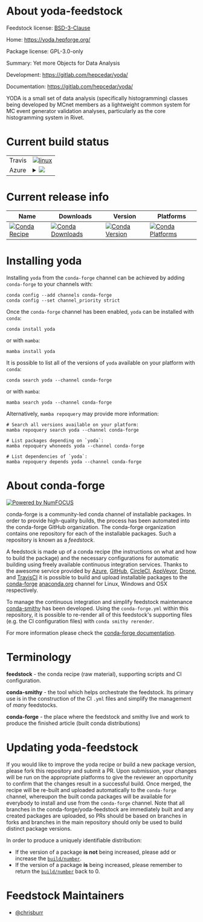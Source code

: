 About yoda-feedstock
====================

Feedstock license: [BSD-3-Clause](https://github.com/conda-forge/yoda-feedstock/blob/main/LICENSE.txt)

Home: https://yoda.hepforge.org/

Package license: GPL-3.0-only

Summary: Yet more Objects for Data Analysis

Development: https://gitlab.com/hepcedar/yoda/

Documentation: https://gitlab.com/hepcedar/yoda/

YODA is a small set of data analysis (specifically histogramming) classes
being developed by MCnet members as a lightweight common system for MC
event generator validation analyses, particularly as the core histogramming
system in Rivet.


Current build status
====================


<table><tr>
    <td>Travis</td>
    <td>
      <a href="https://app.travis-ci.com/conda-forge/yoda-feedstock">
        <img alt="linux" src="https://img.shields.io/travis/com/conda-forge/yoda-feedstock/main.svg?label=Linux">
      </a>
    </td>
  </tr>
    
  <tr>
    <td>Azure</td>
    <td>
      <details>
        <summary>
          <a href="https://dev.azure.com/conda-forge/feedstock-builds/_build/latest?definitionId=12698&branchName=main">
            <img src="https://dev.azure.com/conda-forge/feedstock-builds/_apis/build/status/yoda-feedstock?branchName=main">
          </a>
        </summary>
        <table>
          <thead><tr><th>Variant</th><th>Status</th></tr></thead>
          <tbody><tr>
              <td>linux_64_python3.10.____cpythonroot_base6.30.4</td>
              <td>
                <a href="https://dev.azure.com/conda-forge/feedstock-builds/_build/latest?definitionId=12698&branchName=main">
                  <img src="https://dev.azure.com/conda-forge/feedstock-builds/_apis/build/status/yoda-feedstock?branchName=main&jobName=linux&configuration=linux%20linux_64_python3.10.____cpythonroot_base6.30.4" alt="variant">
                </a>
              </td>
            </tr><tr>
              <td>linux_64_python3.10.____cpythonroot_base6.32.0</td>
              <td>
                <a href="https://dev.azure.com/conda-forge/feedstock-builds/_build/latest?definitionId=12698&branchName=main">
                  <img src="https://dev.azure.com/conda-forge/feedstock-builds/_apis/build/status/yoda-feedstock?branchName=main&jobName=linux&configuration=linux%20linux_64_python3.10.____cpythonroot_base6.32.0" alt="variant">
                </a>
              </td>
            </tr><tr>
              <td>linux_64_python3.11.____cpythonroot_base6.30.4</td>
              <td>
                <a href="https://dev.azure.com/conda-forge/feedstock-builds/_build/latest?definitionId=12698&branchName=main">
                  <img src="https://dev.azure.com/conda-forge/feedstock-builds/_apis/build/status/yoda-feedstock?branchName=main&jobName=linux&configuration=linux%20linux_64_python3.11.____cpythonroot_base6.30.4" alt="variant">
                </a>
              </td>
            </tr><tr>
              <td>linux_64_python3.11.____cpythonroot_base6.32.0</td>
              <td>
                <a href="https://dev.azure.com/conda-forge/feedstock-builds/_build/latest?definitionId=12698&branchName=main">
                  <img src="https://dev.azure.com/conda-forge/feedstock-builds/_apis/build/status/yoda-feedstock?branchName=main&jobName=linux&configuration=linux%20linux_64_python3.11.____cpythonroot_base6.32.0" alt="variant">
                </a>
              </td>
            </tr><tr>
              <td>linux_64_python3.12.____cpythonroot_base6.30.4</td>
              <td>
                <a href="https://dev.azure.com/conda-forge/feedstock-builds/_build/latest?definitionId=12698&branchName=main">
                  <img src="https://dev.azure.com/conda-forge/feedstock-builds/_apis/build/status/yoda-feedstock?branchName=main&jobName=linux&configuration=linux%20linux_64_python3.12.____cpythonroot_base6.30.4" alt="variant">
                </a>
              </td>
            </tr><tr>
              <td>linux_64_python3.12.____cpythonroot_base6.32.0</td>
              <td>
                <a href="https://dev.azure.com/conda-forge/feedstock-builds/_build/latest?definitionId=12698&branchName=main">
                  <img src="https://dev.azure.com/conda-forge/feedstock-builds/_apis/build/status/yoda-feedstock?branchName=main&jobName=linux&configuration=linux%20linux_64_python3.12.____cpythonroot_base6.32.0" alt="variant">
                </a>
              </td>
            </tr><tr>
              <td>linux_64_python3.8.____cpythonroot_base6.30.4</td>
              <td>
                <a href="https://dev.azure.com/conda-forge/feedstock-builds/_build/latest?definitionId=12698&branchName=main">
                  <img src="https://dev.azure.com/conda-forge/feedstock-builds/_apis/build/status/yoda-feedstock?branchName=main&jobName=linux&configuration=linux%20linux_64_python3.8.____cpythonroot_base6.30.4" alt="variant">
                </a>
              </td>
            </tr><tr>
              <td>linux_64_python3.8.____cpythonroot_base6.32.0</td>
              <td>
                <a href="https://dev.azure.com/conda-forge/feedstock-builds/_build/latest?definitionId=12698&branchName=main">
                  <img src="https://dev.azure.com/conda-forge/feedstock-builds/_apis/build/status/yoda-feedstock?branchName=main&jobName=linux&configuration=linux%20linux_64_python3.8.____cpythonroot_base6.32.0" alt="variant">
                </a>
              </td>
            </tr><tr>
              <td>linux_64_python3.9.____cpythonroot_base6.30.4</td>
              <td>
                <a href="https://dev.azure.com/conda-forge/feedstock-builds/_build/latest?definitionId=12698&branchName=main">
                  <img src="https://dev.azure.com/conda-forge/feedstock-builds/_apis/build/status/yoda-feedstock?branchName=main&jobName=linux&configuration=linux%20linux_64_python3.9.____cpythonroot_base6.30.4" alt="variant">
                </a>
              </td>
            </tr><tr>
              <td>linux_64_python3.9.____cpythonroot_base6.32.0</td>
              <td>
                <a href="https://dev.azure.com/conda-forge/feedstock-builds/_build/latest?definitionId=12698&branchName=main">
                  <img src="https://dev.azure.com/conda-forge/feedstock-builds/_apis/build/status/yoda-feedstock?branchName=main&jobName=linux&configuration=linux%20linux_64_python3.9.____cpythonroot_base6.32.0" alt="variant">
                </a>
              </td>
            </tr><tr>
              <td>linux_aarch64_python3.10.____cpythonroot_base6.30.4</td>
              <td>
                <a href="https://dev.azure.com/conda-forge/feedstock-builds/_build/latest?definitionId=12698&branchName=main">
                  <img src="https://dev.azure.com/conda-forge/feedstock-builds/_apis/build/status/yoda-feedstock?branchName=main&jobName=linux&configuration=linux%20linux_aarch64_python3.10.____cpythonroot_base6.30.4" alt="variant">
                </a>
              </td>
            </tr><tr>
              <td>linux_aarch64_python3.10.____cpythonroot_base6.32.0</td>
              <td>
                <a href="https://dev.azure.com/conda-forge/feedstock-builds/_build/latest?definitionId=12698&branchName=main">
                  <img src="https://dev.azure.com/conda-forge/feedstock-builds/_apis/build/status/yoda-feedstock?branchName=main&jobName=linux&configuration=linux%20linux_aarch64_python3.10.____cpythonroot_base6.32.0" alt="variant">
                </a>
              </td>
            </tr><tr>
              <td>linux_aarch64_python3.11.____cpythonroot_base6.30.4</td>
              <td>
                <a href="https://dev.azure.com/conda-forge/feedstock-builds/_build/latest?definitionId=12698&branchName=main">
                  <img src="https://dev.azure.com/conda-forge/feedstock-builds/_apis/build/status/yoda-feedstock?branchName=main&jobName=linux&configuration=linux%20linux_aarch64_python3.11.____cpythonroot_base6.30.4" alt="variant">
                </a>
              </td>
            </tr><tr>
              <td>linux_aarch64_python3.11.____cpythonroot_base6.32.0</td>
              <td>
                <a href="https://dev.azure.com/conda-forge/feedstock-builds/_build/latest?definitionId=12698&branchName=main">
                  <img src="https://dev.azure.com/conda-forge/feedstock-builds/_apis/build/status/yoda-feedstock?branchName=main&jobName=linux&configuration=linux%20linux_aarch64_python3.11.____cpythonroot_base6.32.0" alt="variant">
                </a>
              </td>
            </tr><tr>
              <td>linux_aarch64_python3.12.____cpythonroot_base6.30.4</td>
              <td>
                <a href="https://dev.azure.com/conda-forge/feedstock-builds/_build/latest?definitionId=12698&branchName=main">
                  <img src="https://dev.azure.com/conda-forge/feedstock-builds/_apis/build/status/yoda-feedstock?branchName=main&jobName=linux&configuration=linux%20linux_aarch64_python3.12.____cpythonroot_base6.30.4" alt="variant">
                </a>
              </td>
            </tr><tr>
              <td>linux_aarch64_python3.12.____cpythonroot_base6.32.0</td>
              <td>
                <a href="https://dev.azure.com/conda-forge/feedstock-builds/_build/latest?definitionId=12698&branchName=main">
                  <img src="https://dev.azure.com/conda-forge/feedstock-builds/_apis/build/status/yoda-feedstock?branchName=main&jobName=linux&configuration=linux%20linux_aarch64_python3.12.____cpythonroot_base6.32.0" alt="variant">
                </a>
              </td>
            </tr><tr>
              <td>linux_aarch64_python3.8.____cpythonroot_base6.30.4</td>
              <td>
                <a href="https://dev.azure.com/conda-forge/feedstock-builds/_build/latest?definitionId=12698&branchName=main">
                  <img src="https://dev.azure.com/conda-forge/feedstock-builds/_apis/build/status/yoda-feedstock?branchName=main&jobName=linux&configuration=linux%20linux_aarch64_python3.8.____cpythonroot_base6.30.4" alt="variant">
                </a>
              </td>
            </tr><tr>
              <td>linux_aarch64_python3.8.____cpythonroot_base6.32.0</td>
              <td>
                <a href="https://dev.azure.com/conda-forge/feedstock-builds/_build/latest?definitionId=12698&branchName=main">
                  <img src="https://dev.azure.com/conda-forge/feedstock-builds/_apis/build/status/yoda-feedstock?branchName=main&jobName=linux&configuration=linux%20linux_aarch64_python3.8.____cpythonroot_base6.32.0" alt="variant">
                </a>
              </td>
            </tr><tr>
              <td>linux_aarch64_python3.9.____cpythonroot_base6.30.4</td>
              <td>
                <a href="https://dev.azure.com/conda-forge/feedstock-builds/_build/latest?definitionId=12698&branchName=main">
                  <img src="https://dev.azure.com/conda-forge/feedstock-builds/_apis/build/status/yoda-feedstock?branchName=main&jobName=linux&configuration=linux%20linux_aarch64_python3.9.____cpythonroot_base6.30.4" alt="variant">
                </a>
              </td>
            </tr><tr>
              <td>linux_aarch64_python3.9.____cpythonroot_base6.32.0</td>
              <td>
                <a href="https://dev.azure.com/conda-forge/feedstock-builds/_build/latest?definitionId=12698&branchName=main">
                  <img src="https://dev.azure.com/conda-forge/feedstock-builds/_apis/build/status/yoda-feedstock?branchName=main&jobName=linux&configuration=linux%20linux_aarch64_python3.9.____cpythonroot_base6.32.0" alt="variant">
                </a>
              </td>
            </tr><tr>
              <td>osx_64_python3.10.____cpythonroot_base6.30.4</td>
              <td>
                <a href="https://dev.azure.com/conda-forge/feedstock-builds/_build/latest?definitionId=12698&branchName=main">
                  <img src="https://dev.azure.com/conda-forge/feedstock-builds/_apis/build/status/yoda-feedstock?branchName=main&jobName=osx&configuration=osx%20osx_64_python3.10.____cpythonroot_base6.30.4" alt="variant">
                </a>
              </td>
            </tr><tr>
              <td>osx_64_python3.10.____cpythonroot_base6.32.0</td>
              <td>
                <a href="https://dev.azure.com/conda-forge/feedstock-builds/_build/latest?definitionId=12698&branchName=main">
                  <img src="https://dev.azure.com/conda-forge/feedstock-builds/_apis/build/status/yoda-feedstock?branchName=main&jobName=osx&configuration=osx%20osx_64_python3.10.____cpythonroot_base6.32.0" alt="variant">
                </a>
              </td>
            </tr><tr>
              <td>osx_64_python3.11.____cpythonroot_base6.30.4</td>
              <td>
                <a href="https://dev.azure.com/conda-forge/feedstock-builds/_build/latest?definitionId=12698&branchName=main">
                  <img src="https://dev.azure.com/conda-forge/feedstock-builds/_apis/build/status/yoda-feedstock?branchName=main&jobName=osx&configuration=osx%20osx_64_python3.11.____cpythonroot_base6.30.4" alt="variant">
                </a>
              </td>
            </tr><tr>
              <td>osx_64_python3.11.____cpythonroot_base6.32.0</td>
              <td>
                <a href="https://dev.azure.com/conda-forge/feedstock-builds/_build/latest?definitionId=12698&branchName=main">
                  <img src="https://dev.azure.com/conda-forge/feedstock-builds/_apis/build/status/yoda-feedstock?branchName=main&jobName=osx&configuration=osx%20osx_64_python3.11.____cpythonroot_base6.32.0" alt="variant">
                </a>
              </td>
            </tr><tr>
              <td>osx_64_python3.12.____cpythonroot_base6.30.4</td>
              <td>
                <a href="https://dev.azure.com/conda-forge/feedstock-builds/_build/latest?definitionId=12698&branchName=main">
                  <img src="https://dev.azure.com/conda-forge/feedstock-builds/_apis/build/status/yoda-feedstock?branchName=main&jobName=osx&configuration=osx%20osx_64_python3.12.____cpythonroot_base6.30.4" alt="variant">
                </a>
              </td>
            </tr><tr>
              <td>osx_64_python3.12.____cpythonroot_base6.32.0</td>
              <td>
                <a href="https://dev.azure.com/conda-forge/feedstock-builds/_build/latest?definitionId=12698&branchName=main">
                  <img src="https://dev.azure.com/conda-forge/feedstock-builds/_apis/build/status/yoda-feedstock?branchName=main&jobName=osx&configuration=osx%20osx_64_python3.12.____cpythonroot_base6.32.0" alt="variant">
                </a>
              </td>
            </tr><tr>
              <td>osx_64_python3.8.____cpythonroot_base6.30.4</td>
              <td>
                <a href="https://dev.azure.com/conda-forge/feedstock-builds/_build/latest?definitionId=12698&branchName=main">
                  <img src="https://dev.azure.com/conda-forge/feedstock-builds/_apis/build/status/yoda-feedstock?branchName=main&jobName=osx&configuration=osx%20osx_64_python3.8.____cpythonroot_base6.30.4" alt="variant">
                </a>
              </td>
            </tr><tr>
              <td>osx_64_python3.8.____cpythonroot_base6.32.0</td>
              <td>
                <a href="https://dev.azure.com/conda-forge/feedstock-builds/_build/latest?definitionId=12698&branchName=main">
                  <img src="https://dev.azure.com/conda-forge/feedstock-builds/_apis/build/status/yoda-feedstock?branchName=main&jobName=osx&configuration=osx%20osx_64_python3.8.____cpythonroot_base6.32.0" alt="variant">
                </a>
              </td>
            </tr><tr>
              <td>osx_64_python3.9.____cpythonroot_base6.30.4</td>
              <td>
                <a href="https://dev.azure.com/conda-forge/feedstock-builds/_build/latest?definitionId=12698&branchName=main">
                  <img src="https://dev.azure.com/conda-forge/feedstock-builds/_apis/build/status/yoda-feedstock?branchName=main&jobName=osx&configuration=osx%20osx_64_python3.9.____cpythonroot_base6.30.4" alt="variant">
                </a>
              </td>
            </tr><tr>
              <td>osx_64_python3.9.____cpythonroot_base6.32.0</td>
              <td>
                <a href="https://dev.azure.com/conda-forge/feedstock-builds/_build/latest?definitionId=12698&branchName=main">
                  <img src="https://dev.azure.com/conda-forge/feedstock-builds/_apis/build/status/yoda-feedstock?branchName=main&jobName=osx&configuration=osx%20osx_64_python3.9.____cpythonroot_base6.32.0" alt="variant">
                </a>
              </td>
            </tr><tr>
              <td>osx_arm64_python3.10.____cpythonroot_base6.30.4</td>
              <td>
                <a href="https://dev.azure.com/conda-forge/feedstock-builds/_build/latest?definitionId=12698&branchName=main">
                  <img src="https://dev.azure.com/conda-forge/feedstock-builds/_apis/build/status/yoda-feedstock?branchName=main&jobName=osx&configuration=osx%20osx_arm64_python3.10.____cpythonroot_base6.30.4" alt="variant">
                </a>
              </td>
            </tr><tr>
              <td>osx_arm64_python3.10.____cpythonroot_base6.32.0</td>
              <td>
                <a href="https://dev.azure.com/conda-forge/feedstock-builds/_build/latest?definitionId=12698&branchName=main">
                  <img src="https://dev.azure.com/conda-forge/feedstock-builds/_apis/build/status/yoda-feedstock?branchName=main&jobName=osx&configuration=osx%20osx_arm64_python3.10.____cpythonroot_base6.32.0" alt="variant">
                </a>
              </td>
            </tr><tr>
              <td>osx_arm64_python3.11.____cpythonroot_base6.30.4</td>
              <td>
                <a href="https://dev.azure.com/conda-forge/feedstock-builds/_build/latest?definitionId=12698&branchName=main">
                  <img src="https://dev.azure.com/conda-forge/feedstock-builds/_apis/build/status/yoda-feedstock?branchName=main&jobName=osx&configuration=osx%20osx_arm64_python3.11.____cpythonroot_base6.30.4" alt="variant">
                </a>
              </td>
            </tr><tr>
              <td>osx_arm64_python3.11.____cpythonroot_base6.32.0</td>
              <td>
                <a href="https://dev.azure.com/conda-forge/feedstock-builds/_build/latest?definitionId=12698&branchName=main">
                  <img src="https://dev.azure.com/conda-forge/feedstock-builds/_apis/build/status/yoda-feedstock?branchName=main&jobName=osx&configuration=osx%20osx_arm64_python3.11.____cpythonroot_base6.32.0" alt="variant">
                </a>
              </td>
            </tr><tr>
              <td>osx_arm64_python3.12.____cpythonroot_base6.30.4</td>
              <td>
                <a href="https://dev.azure.com/conda-forge/feedstock-builds/_build/latest?definitionId=12698&branchName=main">
                  <img src="https://dev.azure.com/conda-forge/feedstock-builds/_apis/build/status/yoda-feedstock?branchName=main&jobName=osx&configuration=osx%20osx_arm64_python3.12.____cpythonroot_base6.30.4" alt="variant">
                </a>
              </td>
            </tr><tr>
              <td>osx_arm64_python3.12.____cpythonroot_base6.32.0</td>
              <td>
                <a href="https://dev.azure.com/conda-forge/feedstock-builds/_build/latest?definitionId=12698&branchName=main">
                  <img src="https://dev.azure.com/conda-forge/feedstock-builds/_apis/build/status/yoda-feedstock?branchName=main&jobName=osx&configuration=osx%20osx_arm64_python3.12.____cpythonroot_base6.32.0" alt="variant">
                </a>
              </td>
            </tr><tr>
              <td>osx_arm64_python3.8.____cpythonroot_base6.30.4</td>
              <td>
                <a href="https://dev.azure.com/conda-forge/feedstock-builds/_build/latest?definitionId=12698&branchName=main">
                  <img src="https://dev.azure.com/conda-forge/feedstock-builds/_apis/build/status/yoda-feedstock?branchName=main&jobName=osx&configuration=osx%20osx_arm64_python3.8.____cpythonroot_base6.30.4" alt="variant">
                </a>
              </td>
            </tr><tr>
              <td>osx_arm64_python3.8.____cpythonroot_base6.32.0</td>
              <td>
                <a href="https://dev.azure.com/conda-forge/feedstock-builds/_build/latest?definitionId=12698&branchName=main">
                  <img src="https://dev.azure.com/conda-forge/feedstock-builds/_apis/build/status/yoda-feedstock?branchName=main&jobName=osx&configuration=osx%20osx_arm64_python3.8.____cpythonroot_base6.32.0" alt="variant">
                </a>
              </td>
            </tr><tr>
              <td>osx_arm64_python3.9.____cpythonroot_base6.30.4</td>
              <td>
                <a href="https://dev.azure.com/conda-forge/feedstock-builds/_build/latest?definitionId=12698&branchName=main">
                  <img src="https://dev.azure.com/conda-forge/feedstock-builds/_apis/build/status/yoda-feedstock?branchName=main&jobName=osx&configuration=osx%20osx_arm64_python3.9.____cpythonroot_base6.30.4" alt="variant">
                </a>
              </td>
            </tr><tr>
              <td>osx_arm64_python3.9.____cpythonroot_base6.32.0</td>
              <td>
                <a href="https://dev.azure.com/conda-forge/feedstock-builds/_build/latest?definitionId=12698&branchName=main">
                  <img src="https://dev.azure.com/conda-forge/feedstock-builds/_apis/build/status/yoda-feedstock?branchName=main&jobName=osx&configuration=osx%20osx_arm64_python3.9.____cpythonroot_base6.32.0" alt="variant">
                </a>
              </td>
            </tr>
          </tbody>
        </table>
      </details>
    </td>
  </tr>
</table>

Current release info
====================

| Name | Downloads | Version | Platforms |
| --- | --- | --- | --- |
| [![Conda Recipe](https://img.shields.io/badge/recipe-yoda-green.svg)](https://anaconda.org/conda-forge/yoda) | [![Conda Downloads](https://img.shields.io/conda/dn/conda-forge/yoda.svg)](https://anaconda.org/conda-forge/yoda) | [![Conda Version](https://img.shields.io/conda/vn/conda-forge/yoda.svg)](https://anaconda.org/conda-forge/yoda) | [![Conda Platforms](https://img.shields.io/conda/pn/conda-forge/yoda.svg)](https://anaconda.org/conda-forge/yoda) |

Installing yoda
===============

Installing `yoda` from the `conda-forge` channel can be achieved by adding `conda-forge` to your channels with:

```
conda config --add channels conda-forge
conda config --set channel_priority strict
```

Once the `conda-forge` channel has been enabled, `yoda` can be installed with `conda`:

```
conda install yoda
```

or with `mamba`:

```
mamba install yoda
```

It is possible to list all of the versions of `yoda` available on your platform with `conda`:

```
conda search yoda --channel conda-forge
```

or with `mamba`:

```
mamba search yoda --channel conda-forge
```

Alternatively, `mamba repoquery` may provide more information:

```
# Search all versions available on your platform:
mamba repoquery search yoda --channel conda-forge

# List packages depending on `yoda`:
mamba repoquery whoneeds yoda --channel conda-forge

# List dependencies of `yoda`:
mamba repoquery depends yoda --channel conda-forge
```


About conda-forge
=================

[![Powered by
NumFOCUS](https://img.shields.io/badge/powered%20by-NumFOCUS-orange.svg?style=flat&colorA=E1523D&colorB=007D8A)](https://numfocus.org)

conda-forge is a community-led conda channel of installable packages.
In order to provide high-quality builds, the process has been automated into the
conda-forge GitHub organization. The conda-forge organization contains one repository
for each of the installable packages. Such a repository is known as a *feedstock*.

A feedstock is made up of a conda recipe (the instructions on what and how to build
the package) and the necessary configurations for automatic building using freely
available continuous integration services. Thanks to the awesome service provided by
[Azure](https://azure.microsoft.com/en-us/services/devops/), [GitHub](https://github.com/),
[CircleCI](https://circleci.com/), [AppVeyor](https://www.appveyor.com/),
[Drone](https://cloud.drone.io/welcome), and [TravisCI](https://travis-ci.com/)
it is possible to build and upload installable packages to the
[conda-forge](https://anaconda.org/conda-forge) [anaconda.org](https://anaconda.org/)
channel for Linux, Windows and OSX respectively.

To manage the continuous integration and simplify feedstock maintenance
[conda-smithy](https://github.com/conda-forge/conda-smithy) has been developed.
Using the ``conda-forge.yml`` within this repository, it is possible to re-render all of
this feedstock's supporting files (e.g. the CI configuration files) with ``conda smithy rerender``.

For more information please check the [conda-forge documentation](https://conda-forge.org/docs/).

Terminology
===========

**feedstock** - the conda recipe (raw material), supporting scripts and CI configuration.

**conda-smithy** - the tool which helps orchestrate the feedstock.
                   Its primary use is in the construction of the CI ``.yml`` files
                   and simplify the management of *many* feedstocks.

**conda-forge** - the place where the feedstock and smithy live and work to
                  produce the finished article (built conda distributions)


Updating yoda-feedstock
=======================

If you would like to improve the yoda recipe or build a new
package version, please fork this repository and submit a PR. Upon submission,
your changes will be run on the appropriate platforms to give the reviewer an
opportunity to confirm that the changes result in a successful build. Once
merged, the recipe will be re-built and uploaded automatically to the
`conda-forge` channel, whereupon the built conda packages will be available for
everybody to install and use from the `conda-forge` channel.
Note that all branches in the conda-forge/yoda-feedstock are
immediately built and any created packages are uploaded, so PRs should be based
on branches in forks and branches in the main repository should only be used to
build distinct package versions.

In order to produce a uniquely identifiable distribution:
 * If the version of a package **is not** being increased, please add or increase
   the [``build/number``](https://docs.conda.io/projects/conda-build/en/latest/resources/define-metadata.html#build-number-and-string).
 * If the version of a package **is** being increased, please remember to return
   the [``build/number``](https://docs.conda.io/projects/conda-build/en/latest/resources/define-metadata.html#build-number-and-string)
   back to 0.

Feedstock Maintainers
=====================

* [@chrisburr](https://github.com/chrisburr/)

